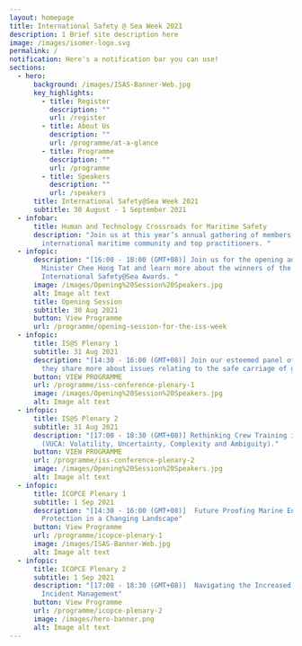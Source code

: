 ```yaml
---
layout: homepage
title: International Safety @ Sea Week 2021
description: 1 Brief site description here
image: /images/isomer-logo.svg
permalink: /
notification: Here's a notification bar you can use!
sections:
  - hero:
      background: /images/ISAS-Banner-Web.jpg
      key_highlights:
        - title: Register
          description: ""
          url: /register
        - title: About Us
          description: ""
          url: /programme/at-a-glance
        - title: Programme
          description: ""
          url: /programme
        - title: Speakers
          description: ""
          url: /speakers
      title: International Safety@Sea Week 2021
      subtitle: 30 August - 1 September 2021
  - infobar:
      title: Human and Technology Crossroads for Maritime Safety
      description: "Join us at this year’s annual gathering of members of the
        international maritime community and top practitioners. "
  - infopic:
      description: "[16:00 - 18:00 (GMT+08)] Join us for the opening address by
        Minister Chee Hong Tat and learn more about the winners of the
        International Safety@Sea Awards. "
      image: /images/Opening%20Session%20Speakers.jpg
      alt: Image alt text
      title: Opening Session
      subtitle: 30 Aug 2021
      button: View Programme
      url: /programme/opening-session-for-the-iss-week
  - infopic:
      title: IS@S Plenary 1
      subtitle: 31 Aug 2021
      description: "[14:30 - 16:00 (GMT+08)] Join our esteemed panel of speakers as
        they share more about issues relating to the safe carriage of goods."
      button: VIEW PROGRAMME
      url: /programme/iss-conference-plenary-1
      image: /images/Opening%20Session%20Speakers.jpg
      alt: Image alt text
  - infopic:
      title: IS@S Plenary 2
      subtitle: 31 Aug 2021
      description: "[17:00 - 18:30 (GMT+08)] Rethinking Crew Training in a VUCA World
        (VUCA: Volatility, Uncertainty, Complexity and Ambiguity)."
      button: VIEW PROGRAMME
      url: /programme/iss-conference-plenary-2
      image: /images/Opening%20Session%20Speakers.jpg
      alt: Image alt text
  - infopic:
      title: ICOPCE Plenary 1
      subtitle: 1 Sep 2021
      description: "[14:30 - 16:00 (GMT+08)]  Future Proofing Marine Environment
        Protection in a Changing Landscape"
      button: View Programme
      url: /programme/icopce-plenary-1
      image: /images/ISAS-Banner-Web.jpg
      alt: Image alt text
  - infopic:
      title: ICOPCE Plenary 2
      subtitle: 1 Sep 2021
      description: "[17:00 - 18:30 (GMT+08)]  Navigating the Increased Complexity of
        Incident Management"
      button: View Programme
      url: /programme/icopce-plenary-2
      image: /images/hero-banner.png
      alt: Image alt text
---
```

